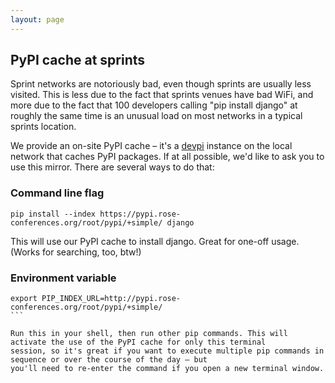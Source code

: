 ```yaml
---
layout: page
---
```


## PyPI cache at sprints

Sprint networks are notoriously bad, even though sprints are usually less visited. This is less due to the fact that
sprints venues have bad WiFi, and more due to the fact that 100 developers calling "pip install django" at roughly the
same time is an unusual load on most networks in a typical sprints location.

We provide an on-site PyPI cache – it's a [devpi](https://devpi.net/docs/devpi/devpi/latest/+doc/index.html) instance on
the local network that caches PyPI packages. If at all possible, we'd like to ask you to use this mirror. There are
several ways to do that:

### Command line flag

```
pip install --index https://pypi.rose-conferences.org/root/pypi/+simple/ django
```

This will use our PyPI cache to install django. Great for one-off usage. (Works for searching, too, btw!)

### Environment variable

````
export PIP_INDEX_URL=http://pypi.rose-conferences.org/root/pypi/+simple/
```

Run this in your shell, then run other pip commands. This will activate the use of the PyPI cache for only this terminal
session, so it's great if you want to execute multiple pip commands in sequence or over the course of the day – but
you'll need to re-enter the command if you open a new terminal window.
